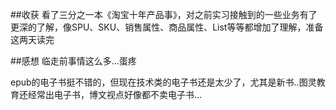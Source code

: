 ##收获
看了三分之一本《淘宝十年产品事》，对之前实习接触到的一些业务有了更深的了解，像SPU、SKU、销售属性、商品属性、List等等都增加了理解，准备这两天读完

##感想
临走前事情这么多...蛋疼

epub的电子书挺不错的，但现在技术类的电子书还是太少了，尤其是新书..图灵教育还经常出电子书，博文视点好像都不卖电子书...


